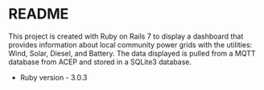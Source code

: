 # README

This project is created with Ruby on Rails 7 to display a dashboard that provides information
about local community power grids with the utilities: Wind, Solar, Diesel, and Battery.
The data displayed is pulled from a MQTT database from ACEP and stored in a SQLite3 database.

* Ruby version - 3.0.3
